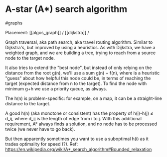 # A-star (A*) search algorithm

#graphs

Placement: [[algos_graph]] / [[dijkstra]] /

Graph traversal, aka path search, aka travel routing algorithm. Similar to Dijkstra's, but improved by using a heuristics. As with Dijkstra, we have a weighted graph, and we are building a tree, trying to reach from a source node to the target node.

It also tries to extend the "best node", but instead of only relying on the distance from the root g(n), we'll use a sum g(n) + f(n), where is a heuristic "guess" about how helpful this node could be, in terms of reaching the target (expected distance from n to the target). To find the node with minimum g+h we use a priority queue, as always.

The h(n) is problem-specific: for example, on a map, it can be a straight-line distance to the target.

A good h(n) (aka monotone or consistent) has the property of h(i)-h(j) ≤ d_ij, where d_ij is the length of edge from i to j. With this additional requirement, A* always finds a solution, and no node has to be processed twice (we never have to go back).

But then apparently sometimes you want to use a suboptimal h(i) as it trades optimality for speed (?). Ref: https://en.wikipedia.org/wiki/A*_search_algorithm#Bounded_relaxation